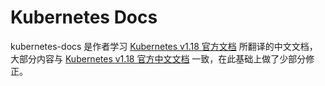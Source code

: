 # Kubernetes Docs
kubernetes-docs 是作者学习 [Kubernetes v1.18 官方文档](https://kubernetes.io/docs/) 所翻译的中文文档，大部分内容与 [Kubernetes v1.18 官方中文文档](https://kubernetes.io/zh/docs) 一致，在此基础上做了少部分修正。

